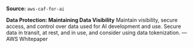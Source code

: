 **Source:** `aws-caf-for-ai`

**Data Protection: Maintaining Data Visibility**
Maintain visibility, secure access, and control over data used for AI development and use. Secure data in transit, at rest, and in use, and consider using data tokenization. — AWS Whitepaper
